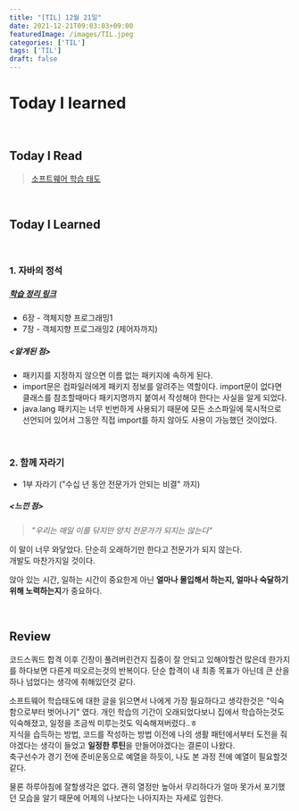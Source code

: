 ```yaml
---
title: "[TIL] 12월 21일"
date: 2021-12-21T09:03:03+09:00
featuredImage: /images/TIL.jpeg
categories: ['TIL']
tags: ['TIL']
draft: false
---
```



# Today I learned

<br>

<!--more-->

## Today I Read

> [소프트웨어 학습 태도](https://brunch.co.kr/@godrm77/16)

<br>

## Today I Learned

<br>

### 1. 자바의 정석

##### [학습 정리 링크](https://kale02.notion.site/889ed27390ea4055827cb50244ea9c88)

- 6장 - 객체지향 프로그래밍1
- 7장 - 객체지향 프로그래밍2 (제어자까지)

##### <알게된 점>

- 패키지를 지정하지 않으면 이름 없는 패키지에 속하게 된다.
- import문은 컴파일러에게 패키지 정보를 알려주는 역할이다. import문이 없다면 클래스를 참조할때마다 패키지명까지 붙여서 작성해야 한다는 사실을 알게 되었다.  
- java.lang 패키지는 너무 빈번하게 사용되기 때문에 모든 소스파일에 묵시적으로 선언되어 있어서 그동안 직접 import를 하지 않아도 사용이 가능했던 것이었다.

<br>

### 2. 함께 자라기

- 1부 자라기 ("수십 년 동안 전문가가 안되는 비결" 까지)

##### <느낀 점>
> _"우리는 매일 이를 닦지만 양치 전문가가 되지는 않는다"_ 
 
이 말이 너무 와닿았다. 단순히 오래하기만 한다고 전문가가 되지 않는다.  
개발도 마찬가지일 것이다.  

앉아 있는 시간, 일하는 시간이 중요한게 아닌 **얼마나 몰입해서 하는지, 얼마나 숙달하기 위해 노력하는지**가 중요하다.


<br>

## Review

코드스쿼드 합격 이후 긴장이 풀려버린건지 집중이 잘 안되고 있해야할건 많은데 한가지를 하다보면 다른게 떠오르는것의 반복이다.
단순 합격이 내 최종 목표가 아닌데 큰 산을 하나 넘었다는 생각에 취해있던것 같다.

소프트웨어 학습태도에 대한 글을 읽으면서 나에게 가장 필요하다고 생각한것은 "익숙함으로부터 벗어나기" 였다. 개인 학습의 기간이 오래되었다보니 집에서 학습하는것도 익숙해졌고, 일정을 조금씩 미루는것도 익숙해져버렸다..ㅎ  
지식을 습득하는 방법, 코드를 작성하는 방법 이전에 나의 생활 패턴에서부터 도전을 줘야겠다는 생각이 들었고 **일정한 루틴**을 만들어야겠다는 결론이 나왔다.  
축구선수가 경기 전에 준비운동으로 예열을 하듯이, 나도 본 과정 전에 예열이 필요할것 같다.  

물론 하루아침에 잘할생각은 없다. 괜히 열정만 높아서 무리하다가 얼마 못가서 포기했던 모습을 알기 때문에 어제의 나보다는 나아지자는 자세로 임한다.
